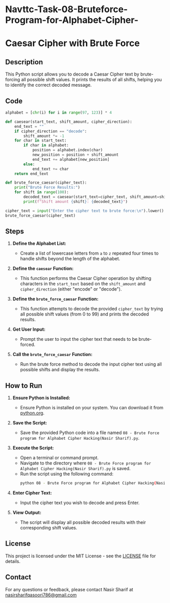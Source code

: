 # Navttc-Task-08-Bruteforce-Program-for-Alphabet-Cipher-

# Caesar Cipher with Brute Force

## Description

This Python script allows you to decode a Caesar Cipher text by brute-forcing all possible shift values. It prints the results of all shifts, helping you to identify the correct decoded message.

## Code

```python
alphabet = [chr(i) for i in range(97, 123)] * 4

def caesear(start_text, shift_amount, cipher_direction):
    end_text = ""
    if cipher_direction == "decode":
        shift_amount *= -1
    for char in start_text:
        if char in alphabet:
            position = alphabet.index(char)
            new_position = position + shift_amount
            end_text += alphabet[new_position]
        else:
            end_text += char
    return end_text

def brute_force_caesar(cipher_text):
    print("Brute Force Results:")
    for shift in range(100):
        decoded_text = caesear(start_text=cipher_text, shift_amount=shift, cipher_direction="decode")
        print(f"Shift amount {shift}: {decoded_text}")

cipher_text = input("Enter the cipher text to brute force:\n").lower()
brute_force_caesar(cipher_text)
```

## Steps

1. **Define the Alphabet List:**
   - Create a list of lowercase letters from `a` to `z` repeated four times to handle shifts beyond the length of the alphabet.

2. **Define the `caesear` Function:**
   - This function performs the Caesar Cipher operation by shifting characters in the `start_text` based on the `shift_amount` and `cipher_direction` (either "encode" or "decode").

3. **Define the `brute_force_caesar` Function:**
   - This function attempts to decode the provided `cipher_text` by trying all possible shift values (from 0 to 99) and prints the decoded results.

4. **Get User Input:**
   - Prompt the user to input the cipher text that needs to be brute-forced.

5. **Call the `brute_force_caesar` Function:**
   - Run the brute force method to decode the input cipher text using all possible shifts and display the results.

## How to Run

1. **Ensure Python is Installed:**
   - Ensure Python is installed on your system. You can download it from [python.org](https://www.python.org/downloads/).

2. **Save the Script:**
   - Save the provided Python code into a file named `08 - Brute Force program for Alphabet Cipher Hacking(Nasir Sharif).py`.

3. **Execute the Script:**
   - Open a terminal or command prompt.
   - Navigate to the directory where `08 - Brute Force program for Alphabet Cipher Hacking(Nasir Sharif).py` is saved.
   - Run the script using the following command:
     ```bash
     python 08 - Brute Force program for Alphabet Cipher Hacking(Nasir Sharif).py
     ```

4. **Enter Cipher Text:**
   - Input the cipher text you wish to decode and press Enter.

5. **View Output:**
   - The script will display all possible decoded results with their corresponding shift values.

## License

This project is licensed under the MIT License - see the [LICENSE](LICENSE) file for details.

## Contact

For any questions or feedback, please contact Nasir Sharif at nasirsharifqasoori786@gmail.com
